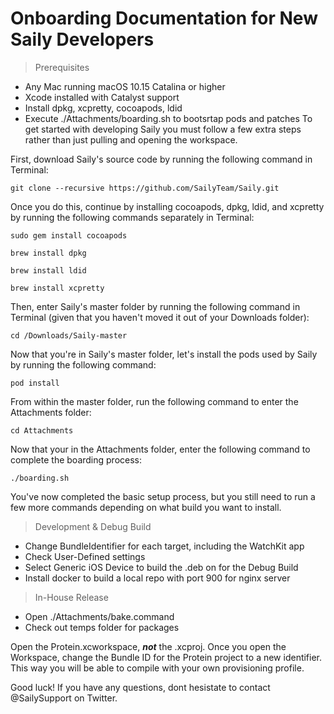 # Onboarding Documentation for New Saily Developers

> Prerequisites
- Any Mac running macOS 10.15 Catalina or higher
- Xcode installed with Catalyst support
- Install dpkg, xcpretty, cocoapods, ldid
- Execute ./Attachments/boarding.sh to bootsrtap pods and patches
To get started with developing Saily you must follow a few extra steps rather than just pulling and opening the workspace.

First, download Saily's source code by running the following command in Terminal:

```
git clone --recursive https://github.com/SailyTeam/Saily.git
```

Once you do this, continue by installing cocoapods, dpkg, ldid, and xcpretty by running the following commands separately in Terminal:

```
sudo gem install cocoapods
```

```
brew install dpkg
```

```
brew install ldid
```

```
brew install xcpretty
```

Then, enter Saily's master folder by running the following command in Terminal (given that you haven't moved it out of your Downloads folder):

```
cd /Downloads/Saily-master
```

Now that you're in Saily's master folder, let's install the pods used by Saily by running the following command:

```
pod install
```

From within the master folder, run the following command to enter the Attachments folder:

```
cd Attachments
```

Now that your in the Attachments folder, enter the following command to complete the boarding process:

```
./boarding.sh
```

You've now completed the basic setup process, but you still need to run a few more commands depending on what build you want to install.

> Development & Debug Build

- Change BundleIdentifier for each target, including the WatchKit app
- Check User-Defined settings
- Select Generic iOS Device to build the .deb on for the Debug Build
- Install docker to build a local repo with port 900 for nginx server

> In-House Release

- Open ./Attachments/bake.command
- Check out temps folder for packages


Open the Protein.xcworkspace, ***not*** the .xcproj. Once you open the Workspace, change the Bundle ID for the Protein project to a new identifier. This way you will be able to compile with your own provisioning profile. 

Good luck! If you have any questions, dont hesistate to contact @SailySupport on Twitter.
